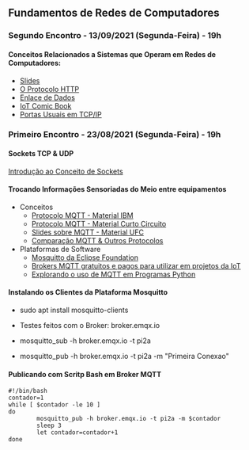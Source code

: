 ## Fundamentos de Redes de Computadores

### Segundo Encontro - 13/09/2021 (Segunda-Feira) - 19h

#### Conceitos Relacionados a Sistemas que Operam em Redes de Computadores:

* [Slides](http://olaria.ucpel.edu.br/materiais/lib/exe/fetch.php?media=iot_slides_introdutorios.pdf)
* [O Protocolo HTTP](http://olaria.ucpel.edu.br/materiais/lib/exe/fetch.php?media=protocolo-http.pdf)
* [Enlace de Dados](http://olaria.ucpel.edu.br/materiais/lib/exe/fetch.php?media=enlace-de-dados.pdf)
* [IoT Comic Book](https://iotcomicbook.org/)
* [Portas Usuais em TCP/IP](https://pt.wikipedia.org/wiki/Lista_de_portas_dos_protocolos_TCP_e_UDP)

### Primeiro Encontro - 23/08/2021 (Segunda-Feira) - 19h

#### Sockets TCP & UDP
[Introdução ao Conceito de Sockets](http://olaria.ucpel.edu.br/materiais/lib/exe/fetch.php?media=introducao-sockets.pdf)

#### Trocando Informações Sensoriadas do Meio entre equipamentos
  * Conceitos
    * [Protocolo MQTT - Material IBM](https://www.ibm.com/developerworks/br/library/iot-mqtt-why-good-for-iot/index.html)
    * [Protocolo MQTT - Material Curto Circuito](https://www.curtocircuito.com.br/blog/introducao-ao-mqtt/)
    * [Slides sobre MQTT - Material UFC](https://pt.slideshare.net/MaurcioMoreiraNeto/protocolo-mqtt-redes-de-computadores)
    * [Comparação MQTT & Outros Protocolos](https://medium.com/internet-das-coisas/iot-05-dando-uma-breve-an%C3%A1lise-no-protocolo-mqtt-e404e977fbb6)
  * Plataformas de Software
    * [Mosquitto da Eclipse Foundation](https://mosquitto.org)
    * [Brokers MQTT gratuitos e pagos para utilizar em projetos da IoT](https://diyprojects.io/8-online-mqtt-brokers-iot-connected-objects-cloud/#.XzfHmEl7nUI)
    * [Explorando o uso de MQTT em Programas Python](https://fazbe.github.io/Usando-o-paho-mqtt-para-Python/)


#### Instalando os Clientes da Plataforma Mosquitto

* sudo apt install mosquitto-clients

* Testes feitos com o Broker: broker.emqx.io

* mosquitto_sub -h broker.emqx.io -t pi2a

* mosquitto_pub -h broker.emqx.io -t pi2a -m "Primeira Conexao"


#### Publicando com Scritp Bash em Broker MQTT
~~~
#!/bin/bash
contador=1
while [ $contador -le 10 ]
do
        mosquitto_pub -h broker.emqx.io -t pi2a -m $contador
        sleep 3
        let contador=contador+1
done
~~~

